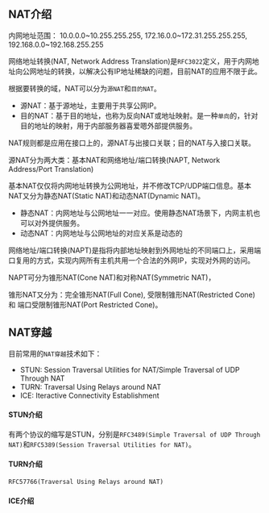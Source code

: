 
## NAT介绍

内网地址范围： 10.0.0.0~10.255.255.255, 172.16.0.0~172.31.255.255.255, 192.168.0.0~192.168.255.255

网络地址转换(NAT, Network Address Translation)是`RFC3022`定义，用于内网地址向公网地址的转换，以解决公有IP地址稀缺的问题，目前NAT的应用不限于此。

根据要转换的域，NAT可以分为`源NAT`和`目的NAT`。

+ 源NAT：基于源地址，主要用于共享公网IP。
+ 目的NAT：基于目的地址，也称为反向NAT或地址映射。是一种`单向`的，针对目的地址的映射，用于内部服务器喜爱嗯外部提供服务。

NAT规则都是应用在接口上的，源NAT与出接口关联；目的NAT与入接口关联。

源NAT分为两大类：基本NAT和网络地址/端口转换(NAPT, Network Address/Port Translation)

基本NAT仅仅将内网地址转换为公网地址，并不修改TCP/UDP端口信息。基本NAT又分为静态NAT(Static NAT)和动态NAT(Dynamic NAT)。

+ 静态NAT：内网地址与公网地址一一对应。使用静态NAT场景下，内网主机也可以对外提供服务。
+ 动态NAT：内网地址与公网地址的对应关系是动态的

网络地址/端口转换(NAPT)是指将内部地址映射到外网地址的不同端口上，采用端口复用的方式，实现内网所有主机共用一个合法的外网IP，实现对外网的访问。

NAPT可分为锥形NAT(Cone NAT)和对称NAT(Symmetric NAT)，

锥形NAT又分为：完全锥形NAT(Full Cone), 受限制锥形NAT(Restricted Cone) 和 端口受限制锥形NAT(Port Restricted Cone)。


## NAT穿越

目前常用的`NAT穿越`技术如下：

+ STUN: Session Traversal Utilities for NAT/Simple Traversal of UDP Through NAT
+ TURN: Traversal Using Relays around NAT
+ ICE: Iteractive Connectivity Establishment

#### STUN介绍

有两个协议的缩写是STUN，分别是`RFC3489(Simple Traversal of UDP Through NAT)`和`RFC5389(Session Traversal Utilities for NAT)`。


#### TURN介绍

`RFC57766(Traversal Using Relays around NAT)`

#### ICE介绍



